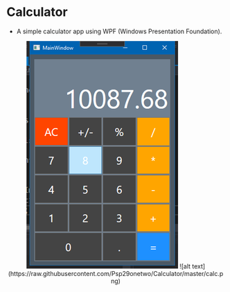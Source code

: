 # Calculator
- A simple calculator app using WPF (Windows Presentation Foundation).
<p align="center">
  <img src="https://raw.githubusercontent.com/Psp29onetwo/Calculator/master/calc.png" width="350" title="hover text">
![alt text](https://raw.githubusercontent.com/Psp29onetwo/Calculator/master/calc.png)
</p>
